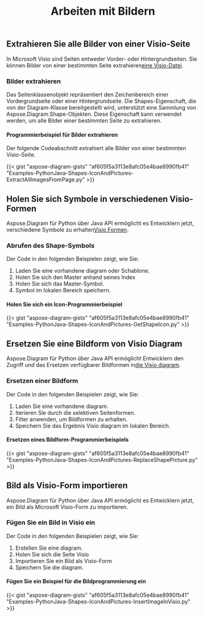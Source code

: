 ﻿---
title: Arbeiten mit Bildern
type: docs
weight: 70
url: /de/python-java/working-with-images/
description: Auf dieser Seite wird beschrieben, wie Sie ein Bild aus einer Seite der Zeichnung Visio mit der Bibliothek Aspose.Diagram extrahieren, ersetzen oder einfügen.
---
## **Extrahieren Sie alle Bilder von einer Visio-Seite**
 In Microsoft Visio sind Seiten entweder Vorder- oder Hintergrundseiten. Sie können Bilder von einer bestimmten Seite extrahieren[eine Visio-Datei](ExtractAllImagesFromPage.vsd).
### **Bilder extrahieren**
Das Seitenklassenobjekt repräsentiert den Zeichenbereich einer Vordergrundseite oder einer Hintergrundseite. Die Shapes-Eigenschaft, die von der Diagram-Klasse bereitgestellt wird, unterstützt eine Sammlung von Aspose.Diagram.Shape-Objekten. Diese Eigenschaft kann verwendet werden, um alle Bilder einer bestimmten Seite zu extrahieren.
#### **Programmierbeispiel für Bilder extrahieren**
Der folgende Codeabschnitt extrahiert alle Bilder von einer bestimmten Visio-Seite.

{{< gist "aspose-diagram-gists" "af605f5a3113e8afc05e4bae8990fb41" "Examples-PythonJava-Shapes-IconAndPictures-ExtractAllImagesFromPage.py" >}}
## **Holen Sie sich Symbole in verschiedenen Visio-Formen**
 Aspose.Diagram für Python über Java API ermöglicht es Entwicklern jetzt, verschiedene Symbole zu erhalten[Visio Formen](Timeline.vss). 
### **Abrufen des Shape-Symbols**
Der Code in den folgenden Beispielen zeigt, wie Sie:

1. Laden Sie eine vorhandene diagram oder Schablone.
1. Holen Sie sich den Master anhand seines Index
1. Holen Sie sich das Master-Symbol.
1. Symbol im lokalen Bereich speichern.
#### **Holen Sie sich ein Icon-Programmierbeispiel**
{{< gist "aspose-diagram-gists" "af605f5a3113e8afc05e4bae8990fb41" "Examples-PythonJava-Shapes-IconAndPictures-GetShapeIcon.py" >}}
## **Ersetzen Sie eine Bildform von Visio Diagram**
Aspose.Diagram für Python über Java API ermöglicht Entwicklern den Zugriff und das Ersetzen verfügbarer Bildformen in[die Visio diagram](ExtractAllImagesFromPage.vsd).
### **Ersetzen einer Bildform**
Der Code in den folgenden Beispielen zeigt, wie Sie:

1. Laden Sie eine vorhandene diagram.
1. Iterieren Sie durch die selektiven Seitenformen.
1. Filter anwenden, um Bildformen zu erhalten.
1. Speichern Sie das Ergebnis Visio diagram im lokalen Bereich.
#### **Ersetzen eines Bildform-Programmierbeispiels**
{{< gist "aspose-diagram-gists" "af605f5a3113e8afc05e4bae8990fb41" "Examples-PythonJava-Shapes-IconAndPictures-ReplaceShapePicture.py" >}}
## **Bild als Visio-Form importieren**
Aspose.Diagram für Python über Java API ermöglicht es Entwicklern jetzt, ein Bild als Microsoft Visio-Form zu importieren.
### **Fügen Sie ein Bild in Visio ein**
Der Code in den folgenden Beispielen zeigt, wie Sie:

1. Erstellen Sie eine diagram.
1. Holen Sie sich die Seite Visio
1. Importieren Sie ein Bild als Visio-Form
1. Speichern Sie die diagram.
#### **Fügen Sie ein Beispiel für die Bildprogrammierung ein**
{{< gist "aspose-diagram-gists" "af605f5a3113e8afc05e4bae8990fb41" "Examples-PythonJava-Shapes-IconAndPictures-InsertImageInVisio.py" >}}
